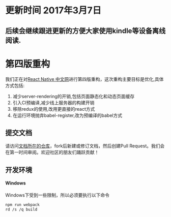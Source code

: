 # 更新时间 2017年3月7日
## 后续会继续跟进更新的方便大家使用kindle等设备离线阅读.
# 第四版重构

我们正在对[React Native 中文网](http://react-native.cn/)进行第四版重构，这次重构主要目标是优化,具体方式包括:

1. 减少server-rendering的开销,包括页面静态化和动态页面缓存
2. 引入CI预编译,减少线上服务器的构建开销
3. 移除redux的使用,改用更直接的react方式
4. 在运行环境抛弃babel-register,改为预编译的babel方式

## 提交文档
请访问[文档所在的仓库](https://github.com/reactnativecn/react-native.cn/tree/stable/docs/docs)，fork后新建或修订文档，然后创建Pull Request。我们会在第一时间审阅。欢迎社区的朋友们踊跃贡献！

## 开发环境

#### Windows

Windows下受到一些限制，所以必须要执行以下命令

```bash
npm run webpack
rd /s /q build
```
